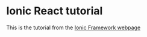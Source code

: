 # Ionic React tutorial
This is the tutorial from the [Ionic Framework webpage](https://ionicframework.com/docs/react/quickstart)
